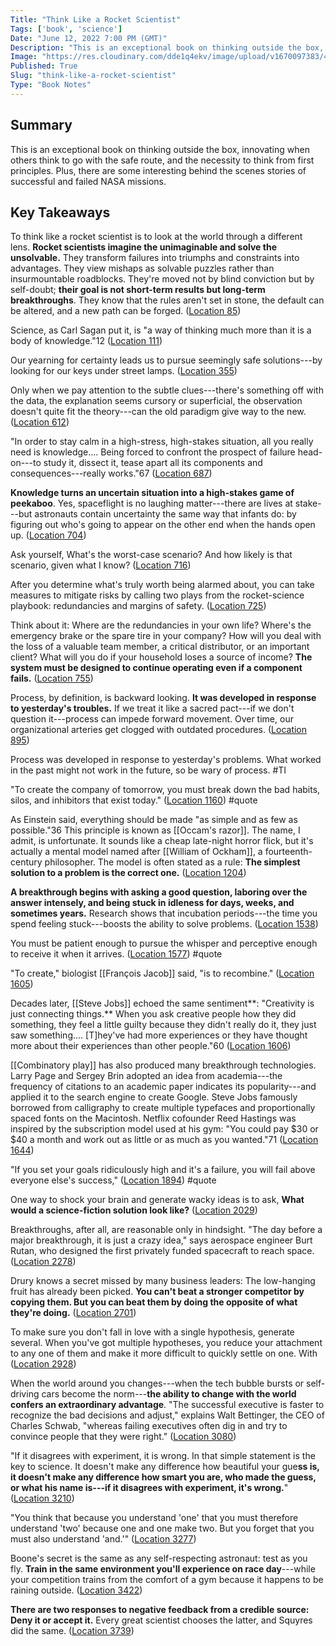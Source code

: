 ```yaml
---
Title: "Think Like a Rocket Scientist"
Tags: ['book', 'science']
Date: "June 12, 2022 7:00 PM (GMT)"
Description: "This is an exceptional book on thinking outside the box, innovating when others think to go with the safe route, and the necessity to think from first principles. Plus, there are some interesting behind the scenes stories of successful and failed NASA missions."
Image: "https://res.cloudinary.com/dde1q4ekv/image/upload/v1670097383/41QlcVuSX8L._AC_SY780__y7swdm.jpg"
Published: True
Slug: "think-like-a-rocket-scientist"
Type: "Book Notes"
---
```


Summary
-------

This is an exceptional book on thinking outside the box, innovating when others think to go with the safe route, and the necessity to think from first principles. Plus, there are some interesting behind the scenes stories of successful and failed NASA missions.

Key Takeaways
-------------

To think like a rocket scientist is to look at the world through a different lens. **Rocket scientists imagine the unimaginable and solve the unsolvable.** They transform failures into triumphs and constraints into advantages. They view mishaps as solvable puzzles rather than insurmountable roadblocks. They're moved not by blind conviction but by self-doubt; **their goal is not short-term results but long-term breakthroughs**. They know that the rules aren't set in stone, the default can be altered, and a new path can be forged. ([Location 85](https://readwise.io/to_kindle?action=open&asin=B07W53SV45&location=85))

Science, as Carl Sagan put it, is "a way of thinking much more than it is a body of knowledge."12 ([Location 111](https://readwise.io/to_kindle?action=open&asin=B07W53SV45&location=111))

Our yearning for certainty leads us to pursue seemingly safe solutions---by looking for our keys under street lamps. ([Location 355](https://readwise.io/to_kindle?action=open&asin=B07W53SV45&location=355))

Only when we pay attention to the subtle clues---there's something off with the data, the explanation seems cursory or superficial, the observation doesn't quite fit the theory---can the old paradigm give way to the new. ([Location 612](https://readwise.io/to_kindle?action=open&asin=B07W53SV45&location=612))

"In order to stay calm in a high-stress, high-stakes situation, all you really need is knowledge.... Being forced to confront the prospect of failure head-on---to study it, dissect it, tease apart all its components and consequences---really works."67 ([Location 687](https://readwise.io/to_kindle?action=open&asin=B07W53SV45&location=687))

**Knowledge turns an uncertain situation into a high-stakes game of peekaboo**. Yes, spaceflight is no laughing matter---there are lives at stake---but astronauts contain uncertainty the same way that infants do: by figuring out who's going to appear on the other end when the hands open up. ([Location 704](https://readwise.io/to_kindle?action=open&asin=B07W53SV45&location=704))

Ask yourself, What's the worst-case scenario? And how likely is that scenario, given what I know? ([Location 716](https://readwise.io/to_kindle?action=open&asin=B07W53SV45&location=716))

After you determine what's truly worth being alarmed about, you can take measures to mitigate risks by calling two plays from the rocket-science playbook: redundancies and margins of safety. ([Location 725](https://readwise.io/to_kindle?action=open&asin=B07W53SV45&location=725))

Think about it: Where are the redundancies in your own life? Where's the emergency brake or the spare tire in your company? How will you deal with the loss of a valuable team member, a critical distributor, or an important client? What will you do if your household loses a source of income? **The system must be designed to continue operating even if a component fails.** ([Location 755](https://readwise.io/to_kindle?action=open&asin=B07W53SV45&location=755))

Process, by definition, is backward looking. **It was developed in response to yesterday's troubles.** If we treat it like a sacred pact---if we don't question it---process can impede forward movement. Over time, our organizational arteries get clogged with outdated procedures. ([Location 895](https://readwise.io/to_kindle?action=open&asin=B07W53SV45&location=895))

Process was developed in response to yesterday's problems. What worked in the past might not work in the future, so be wary of process. #TI

"To create the company of tomorrow, you must break down the bad habits, silos, and inhibitors that exist today." ([Location 1160](https://readwise.io/to_kindle?action=open&asin=B07W53SV45&location=1160)) #quote

As Einstein said, everything should be made "as simple and as few as possible."36 This principle is known as [[Occam's razor]]. The name, I admit, is unfortunate. It sounds like a cheap late-night horror flick, but it's actually a mental model named after [[William of Ockham]], a fourteenth-century philosopher. The model is often stated as a rule: **The simplest solution to a problem is the correct one.** ([Location 1204](https://readwise.io/to_kindle?action=open&asin=B07W53SV45&location=1204))

**A breakthrough begins with asking a good question, laboring over the answer intensely, and being stuck in idleness for days, weeks, and sometimes years.** Research shows that incubation periods---the time you spend feeling stuck---boosts the ability to solve problems. ([Location 1538](https://readwise.io/to_kindle?action=open&asin=B07W53SV45&location=1538))

You must be patient enough to pursue the whisper and perceptive enough to receive it when it arrives. ([Location 1577](https://readwise.io/to_kindle?action=open&asin=B07W53SV45&location=1577)) #quote

"To create," biologist [[François Jacob]] said, "is to recombine." ([Location 1605](https://readwise.io/to_kindle?action=open&asin=B07W53SV45&location=1605))

Decades later, [[Steve Jobs]] echoed the same sentiment**: "Creativity is just connecting things.** When you ask creative people how they did something, they feel a little guilty because they didn't really do it, they just saw something.... [T]hey've had more experiences or they have thought more about their experiences than other people."60 ([Location 1606](https://readwise.io/to_kindle?action=open&asin=B07W53SV45&location=1606))

[[Combinatory play]] has also produced many breakthrough technologies. Larry Page and Sergey Brin adopted an idea from academia---the frequency of citations to an academic paper indicates its popularity---and applied it to the search engine to create Google. Steve Jobs famously borrowed from calligraphy to create multiple typefaces and proportionally spaced fonts on the Macintosh. Netflix cofounder Reed Hastings was inspired by the subscription model used at his gym: "You could pay $30 or $40 a month and work out as little or as much as you wanted."71 ([Location 1644](https://readwise.io/to_kindle?action=open&asin=B07W53SV45&location=1644))

"If you set your goals ridiculously high and it's a failure, you will fail above everyone else's success," ([Location 1894](https://readwise.io/to_kindle?action=open&asin=B07W53SV45&location=1894)) #quote

One way to shock your brain and generate wacky ideas is to ask, **What would a science-fiction solution look like?** ([Location 2029](https://readwise.io/to_kindle?action=open&asin=B07W53SV45&location=2029))

Breakthroughs, after all, are reasonable only in hindsight. "The day before a major breakthrough, it is just a crazy idea," says aerospace engineer Burt Rutan, who designed the first privately funded spacecraft to reach space. ([Location 2278](https://readwise.io/to_kindle?action=open&asin=B07W53SV45&location=2278))

Drury knows a secret missed by many business leaders: The low-hanging fruit has already been picked. **You can't beat a stronger competitor by copying them. But you can beat them by doing the opposite of what they're doing.** ([Location 2701](https://readwise.io/to_kindle?action=open&asin=B07W53SV45&location=2701))

To make sure you don't fall in love with a single hypothesis, generate several. When you've got multiple hypotheses, you reduce your attachment to any one of them and make it more difficult to quickly settle on one. With ([Location 2928](https://readwise.io/to_kindle?action=open&asin=B07W53SV45&location=2928))

When the world around you changes---when the tech bubble bursts or self-driving cars become the norm---**the ability to change with the world confers an extraordinary advantage**. "The successful executive is faster to recognize the bad decisions and adjust," explains Walt Bettinger, the CEO of Charles Schwab, "whereas failing executives often dig in and try to convince people that they were right." ([Location 3080](https://readwise.io/to_kindle?action=open&asin=B07W53SV45&location=3080))

"If it disagrees with experiment, it is wrong. In that simple statement is the key to science. It doesn't make any difference how beautiful your gue**ss is, it doesn't make any difference how smart you are, who made the guess, or what his name is---if it disagrees with experiment, it's wrong.**" ([Location 3210](https://readwise.io/to_kindle?action=open&asin=B07W53SV45&location=3210))

"You think that because you understand 'one' that you must therefore understand 'two' because one and one make two. But you forget that you must also understand 'and.'" ([Location 3277](https://readwise.io/to_kindle?action=open&asin=B07W53SV45&location=3277))

Boone's secret is the same as any self-respecting astronaut: test as you fly. **Train in the same environment you'll experience on race day**---while your competition trains from the comfort of a gym because it happens to be raining outside. ([Location 3422](https://readwise.io/to_kindle?action=open&asin=B07W53SV45&location=3422))

**There are two responses to negative feedback from a credible source: Deny it or accept it.** Every great scientist chooses the latter, and Squyres did the same. ([Location 3739](https://readwise.io/to_kindle?action=open&asin=B07W53SV45&location=3739))